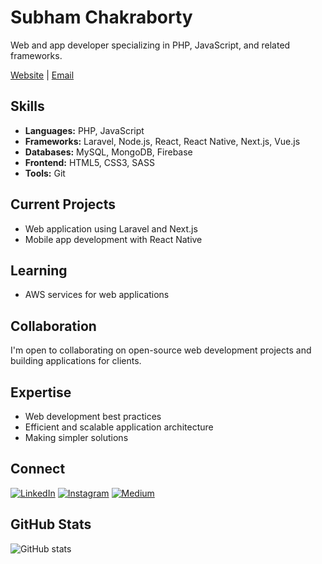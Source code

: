 # Subham Chakraborty

Web and app developer specializing in PHP, JavaScript, and related frameworks.

[Website](https://subhamchakraborty.com) | [Email](mailto:subhamchakraborty81@gmail.com)

## Skills

- **Languages:** PHP, JavaScript
- **Frameworks:** Laravel, Node.js, React, React Native, Next.js, Vue.js
- **Databases:** MySQL, MongoDB, Firebase
- **Frontend:** HTML5, CSS3, SASS
- **Tools:** Git

## Current Projects

- Web application using Laravel and Next.js
- Mobile app development with React Native

## Learning

- AWS services for web applications

## Collaboration

I'm open to collaborating on open-source web development projects and building applications for clients.

## Expertise

- Web development best practices
- Efficient and scalable application architecture
- Making simpler solutions

## Connect

[![LinkedIn](https://img.shields.io/badge/LinkedIn-0077B5?style=flat-square&logo=linkedin&logoColor=white)](https://www.linkedin.com/in/subhamchbty/)
[![Instagram](https://img.shields.io/badge/Instagram-E4405F?style=flat-square&logo=instagram&logoColor=white)](https://www.instagram.com/subhamcby/)
[![Medium](https://img.shields.io/badge/Medium-12100E?style=flat-square&logo=medium&logoColor=white)](https://medium.com/@subhamchbt)

## GitHub Stats

![GitHub stats](https://github-readme-stats.vercel.app/api?username=subhamchbty&show_icons=true&theme=default&hide_title=true&hide_rank=true)